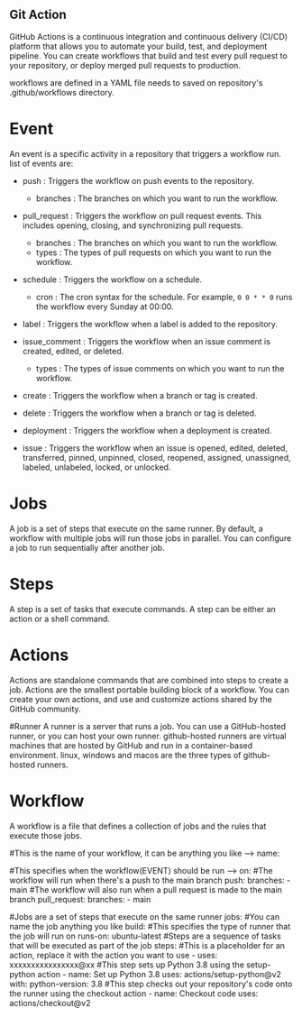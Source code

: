 
## Git Action

GitHub Actions is a continuous integration and continuous delivery (CI/CD) platform that allows you to automate your build, test, and deployment pipeline. You can create workflows that build and test every pull request to your repository, or deploy merged pull requests to production.

workflows are defined in a YAML file needs to saved on repository's .github/workflows directory.

# Event
An event is a specific activity in a repository that triggers a workflow run. 
list of events are:
- push : Triggers the workflow on push events to the repository.
    - branches : The branches on which you want to run the workflow. 
    
- pull_request : Triggers the workflow on pull request events. This includes opening, closing, and synchronizing pull requests.
    - branches : The branches on which you want to run the workflow. 
    - types : The types of pull requests on which you want to run the workflow. 

- schedule : Triggers the workflow on a schedule.
     - cron : The cron syntax for the schedule. For example, `0 0 * * 0` runs the workflow every Sunday at 00:00.
- label : Triggers the workflow when a label is added to the repository.
- issue_comment : Triggers the workflow when an issue comment is created, edited, or deleted.
     - types : The types of issue comments on which you want to run the workflow. 
- create : Triggers the workflow when a branch or tag is created.
- delete : Triggers the workflow when a branch or tag is deleted.
- deployment : Triggers the workflow when a deployment is created.
- issue : Triggers the workflow when an issue is opened, edited, deleted, transferred, pinned, unpinned, closed, reopened, assigned, unassigned, labeled, unlabeled, locked, or unlocked.

# Jobs
A job is a set of steps that execute on the same runner. By default, a workflow with multiple jobs will run those jobs in parallel. You can configure a job to run sequentially after another job.

# Steps
A step is a set of tasks that execute commands. A step can be either an action or a shell command.

# Actions
Actions are standalone commands that are combined into steps to create a job. Actions are the smallest portable building block of a workflow. You can create your own actions, and use and customize actions shared by the GitHub community.

#Runner
A runner is a server that runs a job. You can use a GitHub-hosted runner, or you can host your own runner. github-hosted runners are virtual machines that are hosted by GitHub and run in a container-based environment. linux, windows and macos are the three types of github-hosted runners.

# Workflow
A workflow is a file that defines a collection of jobs and the rules that execute those jobs. 

#This is the name of your workflow, it can be anything you like -->
name: 

#This specifies when the workflow(EVENT) should be run -->
on: 
    #The workflow will run when there's a push to the main branch
    push:
        branches:
        - main
    #The workflow will also run when a pull request is made to the main branch
    pull_request:
        branches:
        - main

#Jobs are a set of steps that execute on the same runner
jobs:
    #You can name the job anything you like
    build:
        #This specifies the type of runner that the job will run on
        runs-on: ubuntu-latest
        #Steps are a sequence of tasks that will be executed as part of the job
        steps:
            #This is a placeholder for an action, replace it with the action you want to use
            - uses: xxxxxxxxxxxxxxxx@xx
            #This step sets up Python 3.8 using the setup-python action
            - name: Set up Python 3.8
                uses: actions/setup-python@v2
                with:
                    python-version: 3.8
            #This step checks out your repository's code onto the runner using the checkout action
            - name: Checkout code
                uses: actions/checkout@v2

























